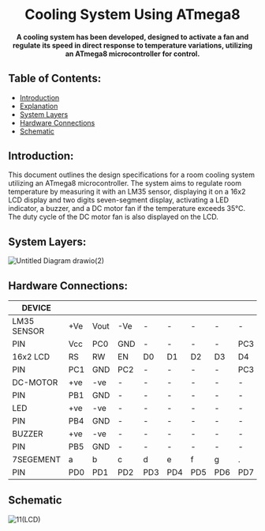 <h1 align="center">
  Cooling System Using ATmega8
</h1>

<h4 align="center">A cooling system has been developed, designed to activate a fan and regulate its speed in direct response to
temperature variations, utilizing an ATmega8 microcontroller for control.</h4>

## Table of Contents:
- [Introduction](-description)
- [Explanation](-explanation)
- [System Layers](-system-layers)
- [Hardware Connections](-hardware-connections)
- [Schematic](-schematic)

## Introduction:
This document outlines the design specifications for a room cooling system utilizing an ATmega8 microcontroller. The system aims to regulate room temperature by measuring it with an LM35 sensor, displaying it on a 16x2 LCD display and two digits seven-segment display, activating a LED indicator, a buzzer, and a DC motor fan if the temperature exceeds 35°C. The duty cycle of the DC motor fan is also displayed on the LCD.
## System Layers:

![Untitled Diagram drawio(2)](https://github.com/kshaker97/cooling-system-atmega8/assets/145481109/86780b59-ac5d-4052-9525-2c8efc85877d)
                
## Hardware Connections:

| DEVICE    |     |      |     |     |     |     |     |     |     |     |     |
| ------- | ------------ | ------- | ------- |------- |------- |------- |------- |------- |------- |------- |------- |
|   LM35 SENSOR  | +Ve    | Vout     | -Ve    | -    | -    | -    | -    | -    | -    | -    | -    |
|   PIN  | Vcc    | PC0     | GND    | -    | -    | -    | -    | PC3    | PC4    | PC5    | PC6    |
|   16x2 LCD  | RS    | RW     | EN    | D0    | D1    | D2    | D3    | D4    | D5    | D6    | D7    |
|   PIN  | PC1    | GND     | PC2    | -    | -    | -    | -    | PC3    | PC4    | PC5    | PC6    |
|   DC-MOTOR  | +ve    | -ve     | -    | -    | -    | -    | -    | -    | -    | -    | -    |
|   PIN  | PB1    | GND     | -    | -    | -    | -    | -    | -    | -    | -    | -    |
|   LED  | +ve    | -ve     | -    | -    | -    | -    | -    | -    | -    | -    | -    |
|   PIN  | PB4    | GND     | -    | -    | -    | -    | -    | -    | -    | -    | -    |
|   BUZZER  | +ve    | -ve     | -    | -    | -    | -    | -    | -    | -    | -    | -    |
|   PIN  | PB5    | GND     | -    | -    | -    | -    | -    | -    | -    | -    | -    |
|   7SEGEMENT  | a    | b     | c    | d    | e    | f    | g    | .    | EN0    | EN1    | -    |
|   PIN  | PD0    | PD1     | PD2    | PD3    | PD4    | PD5    | PD6    | PD7    | PB2    | PB3    | -    |






## Schematic
![11(LCD)](https://github.com/kshaker97/Cooling_System/assets/145481109/89372a8f-ccb1-4e07-a90e-e69f77ced972)
